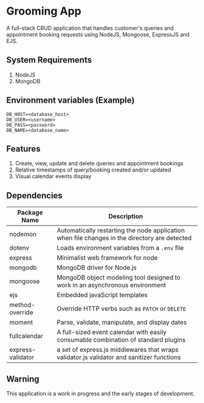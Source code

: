 # Grooming App
A full-stack CRUD application that handles customer's queries and appointment booking requests using NodeJS, Mongoose, ExpressJS and EJS.

## System Requirements
1. NodeJS
1. MongoDB

## Environment variables (Example)
```
DB_HOST=<database_host>
DB_USER=<username>
DB_PASS=<password>
DB_NAME=<database_name>
```


## Features
1. Create, view, update and delete queries and appointment bookings
1. Relative timestamps of query/booking created and/or updated
1. Visual calendar events display

## Dependencies
Package Name | Description
--- | ---
nodemon | Automatically restarting the node application when file changes in the directory are detected
dotenv | Loads environment variables from a `.env` file
express | Minimalist web framework for node
mongodb | MongoDB driver for Node.js
mongoose | MongoDB object modeling tool designed to work in an asynchronous environment
ejs | Embedded javaScript templates
method-override | Override HTTP verbs such as `PATCH` or `DELETE`
moment | Parse, validate, manipulate, and display dates
fullcalendar | A full-sized event calendar with easily consumable combination of standard plugins
express-validator | a set of express.js middlewares that wraps validator.js validator and sanitizer functions


## Warning
This application is a work in progress and the early stages of development.
